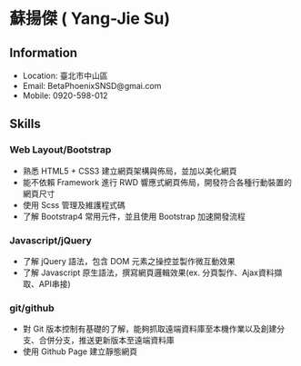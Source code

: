 # 蘇揚傑 ( Yang-Jie Su)

## Information
<ul>
<li>Location: 臺北市中山區</li>
<li>Email: BetaPhoenixSNSD@gmai.com</li>
<li>Mobile: 0920-598-012</li>
</ul>


## Skills

### Web Layout/Bootstrap
<ul>
<li>熟悉 HTML5 + CSS3 建立網頁架構與佈局，並加以美化網頁</li>
<li>能不依賴 Framework 進行 RWD 響應式網頁佈局，開發符合各種行動裝置的網頁尺寸</li>
<li>使用 Scss 管理及維護程式碼</li>
<li>了解 Bootstrap4 常用元件，並且使用 Bootstrap 加速開發流程</li>
</ul>

### Javascript/jQuery
<ul>
<li>了解 jQuery 語法，包含 DOM 元素之操控並製作微互動效果</li>
<li>了解 Javascript 原生語法，撰寫網頁邏輯效果(ex. 分頁製作、Ajax資料擷取、API串接)</li>
</ul>


### git/github
<ul>
<li>對 Git 版本控制有基礎的了解，能夠抓取遠端資料庫至本機作業以及創建分支、合併分支，推送更新版本至遠端資料庫</li>
<li>使用 Github Page 建立靜態網頁</li>
</ul>
